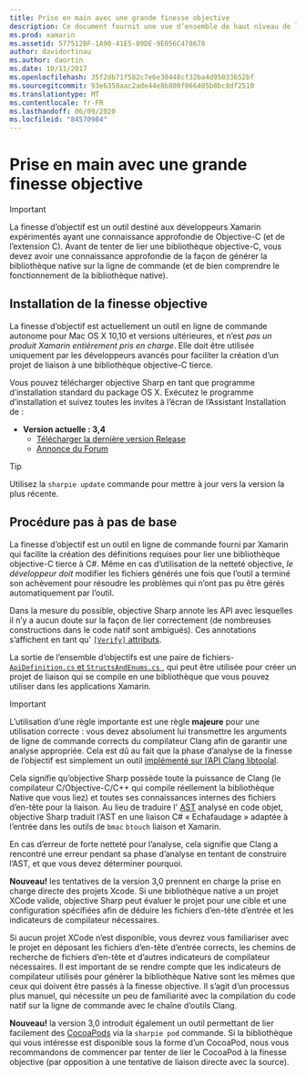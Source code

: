 ```yaml
---
title: Prise en main avec une grande finesse objective
description: Ce document fournit une vue d’ensemble de haut niveau de la netteté objective, l’outil utilisé pour automatiser la création de liaisons C# au code Objective-C.
ms.prod: xamarin
ms.assetid: 577512BF-1A90-41E5-89DE-9E056C478678
author: davidortinau
ms.author: daortin
ms.date: 10/11/2017
ms.openlocfilehash: 35f2db71f582c7e6e30448cf32ba4d95033652bf
ms.sourcegitcommit: 93e6358aac2ade44e8b800f066405b8bc8df2510
ms.translationtype: MT
ms.contentlocale: fr-FR
ms.lasthandoff: 06/09/2020
ms.locfileid: "84570984"
---
```

# <a name="getting-started-with-objective-sharpie"></a>Prise en main avec une grande finesse objective

> [!IMPORTANT]
> La finesse d’objectif est un outil destiné aux développeurs Xamarin expérimentés ayant une connaissance approfondie de Objective-C (et de l’extension C). Avant de tenter de lier une bibliothèque objective-C, vous devez avoir une connaissance approfondie de la façon de générer la bibliothèque native sur la ligne de commande (et de bien comprendre le fonctionnement de la bibliothèque native).

<a name="installing"></a>

## <a name="installing-objective-sharpie"></a>Installation de la finesse objective

La finesse d’objectif est actuellement un outil en ligne de commande autonome pour Mac OS X 10,10 et versions ultérieures, et n’est _pas un produit Xamarin entièrement pris en charge_. Elle doit être utilisée uniquement par les développeurs avancés pour faciliter la création d’un projet de liaison à une bibliothèque objective-C tierce.

Vous pouvez télécharger objective Sharp en tant que programme d’installation standard du package OS X.
Exécutez le programme d’installation et suivez toutes les invites à l’écran de l’Assistant Installation de :

- **Version actuelle : 3,4**
  - [Télécharger la dernière version Release](https://dl.xamarin.com/objective-sharpie/ObjectiveSharpie.pkg)
  - [Annonce du Forum](https://forums.xamarin.com/discussion/104800/objective-sharpie-3-4)

> [!TIP]
> Utilisez la `sharpie update` commande pour mettre à jour vers la version la plus récente.

## <a name="basic-walkthrough"></a>Procédure pas à pas de base

La finesse d’objectif est un outil en ligne de commande fourni par Xamarin qui facilite la création des définitions requises pour lier une bibliothèque objective-C tierce à C#.
Même en cas d’utilisation de la netteté objective, *le développeur doit* modifier les fichiers générés une fois que l’outil a terminé son achèvement pour résoudre les problèmes qui n’ont pas pu être gérés automatiquement par l’outil.

Dans la mesure du possible, objective Sharp annote les API avec lesquelles il n’y a aucun doute sur la façon de lier correctement (de nombreuses constructions dans le code natif sont ambiguës).
Ces annotations s’affichent en tant qu' [ `[Verify]` attributs](~/cross-platform/macios/binding/objective-sharpie/platform/verify.md).

La sortie de l’ensemble d’objectifs est une paire de fichiers- [ `ApiDefinition.cs` et `StructsAndEnums.cs` ](~/cross-platform/macios/binding/objective-sharpie/platform/apidefinitions-structsandenums.md) , qui peut être utilisée pour créer un projet de liaison qui se compile en une bibliothèque que vous pouvez utiliser dans les applications Xamarin.

> [!IMPORTANT]
> L’utilisation d’une règle importante est une règle **majeure** pour une utilisation correcte : vous devez absolument lui transmettre les arguments de ligne de commande corrects du compilateur Clang afin de garantir une analyse appropriée. Cela est dû au fait que la phase d’analyse de la finesse de l’objectif est simplement un outil [implémenté sur l’API Clang libtoolal](https://clang.llvm.org/docs/LibTooling.html).

Cela signifie qu’objective Sharp possède toute la puissance de Clang (le compilateur C/Objective-C/C++ qui compile réellement la bibliothèque Native que vous liez) et toutes ses connaissances internes des fichiers d’en-tête pour la liaison.
Au lieu de traduire l' [AST](https://en.wikipedia.org/wiki/Abstract_syntax_tree) analysé en code objet, objective Sharp traduit l’AST en une liaison C# « Echafaudage » adaptée à l’entrée dans les outils de `bmac` `btouch` liaison et Xamarin.

En cas d’erreur de forte netteté pour l’analyse, cela signifie que Clang a rencontré une erreur pendant sa phase d’analyse en tentant de construire l’AST, et que vous devez déterminer pourquoi.

**Nouveau!** les tentatives de la version 3,0 prennent en charge la prise en charge directe des projets Xcode. Si une bibliothèque native a un projet XCode valide, objective Sharp peut évaluer le projet pour une cible et une configuration spécifiées afin de déduire les fichiers d’en-tête d’entrée et les indicateurs de compilateur nécessaires.

Si aucun projet XCode n’est disponible, vous devrez vous familiariser avec le projet en déposant les fichiers d’en-tête d’entrée corrects, les chemins de recherche de fichiers d’en-tête et d’autres indicateurs de compilateur nécessaires. Il est important de se rendre compte que les indicateurs de compilateur utilisés pour générer la bibliothèque Native sont les mêmes que ceux qui doivent être passés à la finesse objective. Il s’agit d’un processus plus manuel, qui nécessite un peu de familiarité avec la compilation du code natif sur la ligne de commande avec le chaîne d’outils Clang.

**Nouveau!** la version 3,0 introduit également un outil permettant de lier facilement des [CocoaPods](https://cocoapods.org) via la `sharpie pod` commande.
Si la bibliothèque qui vous intéresse est disponible sous la forme d’un CocoaPod, nous vous recommandons de commencer par tenter de lier le CocoaPod à la finesse objective (par opposition à une tentative de liaison directe avec la source).
